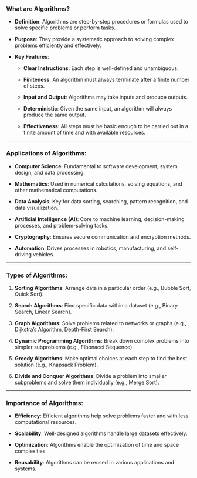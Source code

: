 ### **What are Algorithms?**

- **Definition**: Algorithms are step-by-step procedures or formulas used to solve specific problems or perform tasks.
    
- **Purpose**: They provide a systematic approach to solving complex problems efficiently and effectively.
    
- **Key Features**:
    
    - **Clear Instructions**: Each step is well-defined and unambiguous.
        
    - **Finiteness**: An algorithm must always terminate after a finite number of steps.
        
    - **Input and Output**: Algorithms may take inputs and produce outputs.
        
    - **Deterministic**: Given the same input, an algorithm will always produce the same output.
        
    - **Effectiveness**: All steps must be basic enough to be carried out in a finite amount of time and with available resources.

---

### **Applications of Algorithms**:

- **Computer Science**: Fundamental to software development, system design, and data processing.
    
- **Mathematics**: Used in numerical calculations, solving equations, and other mathematical computations.
    
- **Data Analysis**: Key for data sorting, searching, pattern recognition, and data visualization.
    
- **Artificial Intelligence (AI)**: Core to machine learning, decision-making processes, and problem-solving tasks.
    
- **Cryptography**: Ensures secure communication and encryption methods.
    
- **Automation**: Drives processes in robotics, manufacturing, and self-driving vehicles.

---

### **Types of Algorithms**:

1. **Sorting Algorithms**: Arrange data in a particular order (e.g., Bubble Sort, Quick Sort).
    
2. **Search Algorithms**: Find specific data within a dataset (e.g., Binary Search, Linear Search).
    
3. **Graph Algorithms**: Solve problems related to networks or graphs (e.g., Dijkstra’s Algorithm, Depth-First Search).
    
4. **Dynamic Programming Algorithms**: Break down complex problems into simpler subproblems (e.g., Fibonacci Sequence).
    
5. **Greedy Algorithms**: Make optimal choices at each step to find the best solution (e.g., Knapsack Problem).
    
6. **Divide and Conquer Algorithms**: Divide a problem into smaller subproblems and solve them individually (e.g., Merge Sort).

---

### **Importance of Algorithms**:

- **Efficiency**: Efficient algorithms help solve problems faster and with less computational resources.
    
- **Scalability**: Well-designed algorithms handle large datasets effectively.
    
- **Optimization**: Algorithms enable the optimization of time and space complexities.
    
- **Reusability**: Algorithms can be reused in various applications and systems.